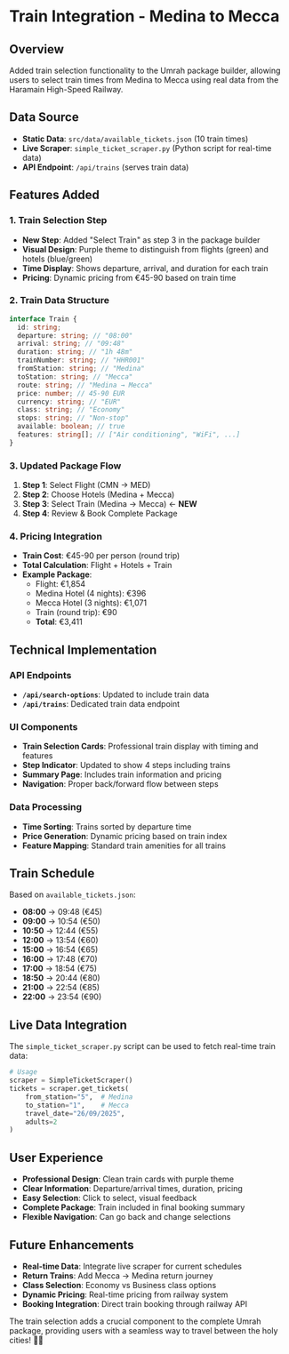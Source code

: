 # Train Integration - Medina to Mecca

## Overview

Added train selection functionality to the Umrah package builder, allowing users to select train times from Medina to Mecca using real data from the Haramain High-Speed Railway.

## Data Source

- **Static Data**: `src/data/available_tickets.json` (10 train times)
- **Live Scraper**: `simple_ticket_scraper.py` (Python script for real-time data)
- **API Endpoint**: `/api/trains` (serves train data)

## Features Added

### 1. Train Selection Step

- **New Step**: Added "Select Train" as step 3 in the package builder
- **Visual Design**: Purple theme to distinguish from flights (green) and hotels (blue/green)
- **Time Display**: Shows departure, arrival, and duration for each train
- **Pricing**: Dynamic pricing from €45-90 based on train time

### 2. Train Data Structure

```typescript
interface Train {
  id: string;
  departure: string; // "08:00"
  arrival: string; // "09:48"
  duration: string; // "1h 48m"
  trainNumber: string; // "HHR001"
  fromStation: string; // "Medina"
  toStation: string; // "Mecca"
  route: string; // "Medina → Mecca"
  price: number; // 45-90 EUR
  currency: string; // "EUR"
  class: string; // "Economy"
  stops: string; // "Non-stop"
  available: boolean; // true
  features: string[]; // ["Air conditioning", "WiFi", ...]
}
```

### 3. Updated Package Flow

1. **Step 1**: Select Flight (CMN → MED)
2. **Step 2**: Choose Hotels (Medina + Mecca)
3. **Step 3**: Select Train (Medina → Mecca) ← **NEW**
4. **Step 4**: Review & Book Complete Package

### 4. Pricing Integration

- **Train Cost**: €45-90 per person (round trip)
- **Total Calculation**: Flight + Hotels + Train
- **Example Package**:
  - Flight: €1,854
  - Medina Hotel (4 nights): €396
  - Mecca Hotel (3 nights): €1,071
  - Train (round trip): €90
  - **Total**: €3,411

## Technical Implementation

### API Endpoints

- **`/api/search-options`**: Updated to include train data
- **`/api/trains`**: Dedicated train data endpoint

### UI Components

- **Train Selection Cards**: Professional train display with timing and features
- **Step Indicator**: Updated to show 4 steps including trains
- **Summary Page**: Includes train information and pricing
- **Navigation**: Proper back/forward flow between steps

### Data Processing

- **Time Sorting**: Trains sorted by departure time
- **Price Generation**: Dynamic pricing based on train index
- **Feature Mapping**: Standard train amenities for all trains

## Train Schedule

Based on `available_tickets.json`:

- **08:00** → 09:48 (€45)
- **09:00** → 10:54 (€50)
- **10:50** → 12:44 (€55)
- **12:00** → 13:54 (€60)
- **15:00** → 16:54 (€65)
- **16:00** → 17:48 (€70)
- **17:00** → 18:54 (€75)
- **18:50** → 20:44 (€80)
- **21:00** → 22:54 (€85)
- **22:00** → 23:54 (€90)

## Live Data Integration

The `simple_ticket_scraper.py` script can be used to fetch real-time train data:

```python
# Usage
scraper = SimpleTicketScraper()
tickets = scraper.get_tickets(
    from_station="5",  # Medina
    to_station="1",    # Mecca
    travel_date="26/09/2025",
    adults=2
)
```

## User Experience

- **Professional Design**: Clean train cards with purple theme
- **Clear Information**: Departure/arrival times, duration, pricing
- **Easy Selection**: Click to select, visual feedback
- **Complete Package**: Train included in final booking summary
- **Flexible Navigation**: Can go back and change selections

## Future Enhancements

- **Real-time Data**: Integrate live scraper for current schedules
- **Return Trains**: Add Mecca → Medina return journey
- **Class Selection**: Economy vs Business class options
- **Dynamic Pricing**: Real-time pricing from railway system
- **Booking Integration**: Direct train booking through railway API

The train selection adds a crucial component to the complete Umrah package, providing users with a seamless way to travel between the holy cities! 🚄✨

